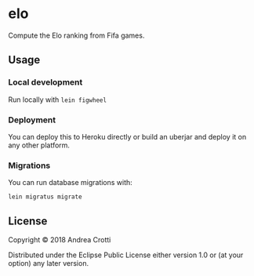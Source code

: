 # elo

Compute the Elo ranking from Fifa games.

## Usage

### Local development

Run locally with `lein figwheel`

### Deployment

You can deploy this to Heroku directly or build an uberjar and deploy it on any other platform.

### Migrations

You can run database migrations with:

    lein migratus migrate

## License

Copyright © 2018 Andrea Crotti

Distributed under the Eclipse Public License either version 1.0 or (at
your option) any later version.
